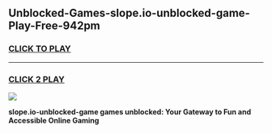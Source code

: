 
## Unblocked-Games-slope.io-unblocked-game-Play-Free-942pm
<h3>
<a href="https://premium76.site?title=slope.io-unblocked-game&ref=21A">CLICK TO PLAY</a></h3>
<hr>

<h3>
<a href="https://premium76.site?title=slope.io-unblocked-game&ref=21A">CLICK 2 PLAY</a>
  
</h3>

<a href="https://premium76.site?title=slope.io-unblocked-game&ref=21A"><img src="https://clearcache.store/games.png"></a>


**slope.io-unblocked-game games unblocked: Your Gateway to Fun and Accessible Online Gaming**
